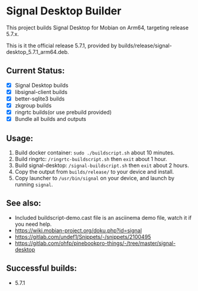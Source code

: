 # Signal Desktop Builder
This project builds Signal Desktop for Mobian on Arm64, targeting release 5.7.x.

This is it the official release 5.7.1, provided by builds/release/signal-desktop_5.7.1_arm64.deb.

## Current Status:
* [x] Signal Desktop builds
* [x] libsignal-client builds
* [x] better-sqlite3 builds
* [x] zkgroup builds
* [x] ringrtc builds(or use prebuild provided)
* [x] Bundle all builds and outputs

## Usage:
1. Build docker container: `sudo ./buildscript.sh` about 10 minutes.
2. Build ringrtc: `/ringrtc-buildscript.sh` then `exit` about 1 hour.
3. Build signal-desktop: `/signal-buildscript.sh` then `exit` about 2 hours.
4. Copy the output from `builds/release/` to your device and install.
5. Copy launcher to `/usr/bin/signal` on your device, and launch by running `signal`.

## See also:
* Included buildscript-demo.cast file is an asciinema demo file, watch it if you need help.
* https://wiki.mobian-project.org/doku.php?id=signal
* https://gitlab.com/undef1/Snippets/-/snippets/2100495
* https://gitlab.com/ohfp/pinebookpro-things/-/tree/master/signal-desktop

## Successful builds:
* 5.7.1
